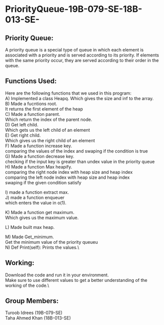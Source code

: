 # PriorityQueue-19B-079-SE-18B-013-SE-
## Priority Queue:
A priority queue is a special type of queue in which each element is associated with a priority and is served according to its priority. 
If elements with the same priority occur, they are served according to their order in the queue.

## Functions Used:
Here are the following functions that we used in this program:\
A)	Implemented a class Heapq.
Which gives the size and inf to the array.\
B)	Made a fucntions root.\
It returns the first element of the heap\
C)	Made a function parent.\
Which return the index of the parent node.\
D)	Get left child.\
Which gets us the left child of an element\
E)	Get right child.\
Which gives us the right child of an element\
F)	Made a function increase key.\
comparing the values of the index and swaping if the condition is true\
G)	Made a function decrease key.\
checking if the input key is greater than undex value in the priority queue\
H)	Made a function Max heapify.\
comparing the right node index with heap size and heap index\
comparing the left node index with heap size and heap index\
swaping if the given condition satisfy

I)	made a function extract max.\
J)	made a function enqueuer\
which enters the value in o(1).

K)	Made a function get maximum.\
Which gives us the maximum value.

L)	Made built max heap.

M)	Made Get_minimum.\
Get the minimum value of the priority queueu\
N)	 Def Print(self):
Prints the values.\

## Working:
Download the code and run it in your environment.\
Make sure to use different values to get a better understanding of the working of the code.\


## Group Members:
Turoob Idrees (19B-079-SE)\
Taha Ahmed Khan (18B-013-SE)




